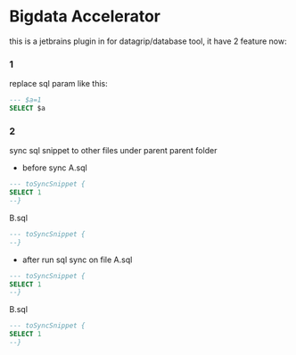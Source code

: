 
# Bigdata Accelerator

this is a jetbrains plugin in for datagrip/database tool,
it have 2 feature now:

### 1

replace sql param like this:

```SQL
--- $a=1
SELECT $a
```

### 2

sync sql snippet to other files under parent parent folder

* before sync
A.sql
```SQL
--- toSyncSnippet {
SELECT 1
--}
```

B.sql
```SQL
--- toSyncSnippet {
--}
```

* after run sql sync on file A.sql
```SQL
--- toSyncSnippet {
SELECT 1
--}
```

B.sql
```SQL
--- toSyncSnippet {
SELECT 1
--}
```
